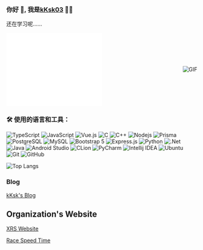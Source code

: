 ### 你好 👋, 我是[kKsk03](https://github.com/kKsk03) 👨‍💻

<p>
还在学习呢......

<div style="display: flex; justify-content: space-between; align-items: center;">
    <img alt="Metrics" src="github-metrics.svg" style="width: 50%;" />
    <img alt="GIF" src="https://raw.githubusercontent.com/JoeyBling/JoeyBling/master/pic/pusheencode.gif" />
</div>

### 🛠️ 使用的语言和工具：

![TypeScript](https://img.shields.io/badge/-TypeScript-black?style=flat-square&logo=typescript)
![JavaScript](https://img.shields.io/badge/-JavaScript-black?style=flat-square&logo=javascript)
![Vue.js](https://img.shields.io/badge/-Vue.js-black?style=flat-square&logo=vue.js)
![C](https://img.shields.io/badge/-C-black?style=flat-square&logo=c)
![C++](https://img.shields.io/badge/-C++-black?style=flat-square&logo=cplusplus)
![Nodejs](https://img.shields.io/badge/-Nodejs-black?style=flat-square&logo=Node.js)
![Prisma](https://img.shields.io/badge/-Prisma-black?style=flat-square&logo=prisma)
![PostgreSQL](https://img.shields.io/badge/-PostgreSQL-black?style=flat-square&logo=PostgreSQL)
![MySQL](https://img.shields.io/badge/-MySQL-black?style=flat-square&logo=MySQL)
![Bootstrap 5](https://img.shields.io/badge/-Bootstrap_5-black?style=flat-square&logo=bootstrap)
![Express.js](https://img.shields.io/badge/-Express.js-black?style=flat-square&logo=Express)
![Python](https://img.shields.io/badge/-Python-black?style=flat-square&logo=Python)
![.Net](https://img.shields.io/badge/-.Net-black?style=flat-square&logo=.Net)
![Java](https://img.shields.io/badge/-Java-black?style=flat-square&logo=Java)
![Android Studio](https://img.shields.io/badge/-Android_Studio-black?style=flat-square&logo=androidstudio)
![CLion](https://img.shields.io/badge/-CLion-black?style=flat-square&logo=clion)
![PyCharm](https://img.shields.io/badge/-PyCharm-black?style=flat-square&logo=pycharm)
![Intellij IDEA](https://img.shields.io/badge/-Intellij_IDEA-black?style=flat-square&logo=intellijidea)
![Ubuntu](https://img.shields.io/badge/-Ubuntu-black?style=flat-square&logo=ubuntu)
![Git](https://img.shields.io/badge/-Git-black?style=flat-square&logo=git)
![GitHub](https://img.shields.io/badge/-GitHub-black?style=flat-square&logo=github)

![Top Langs](https://github-readme-stats.vercel.app/api/top-langs/?username=kKsk03&layout=compact)

### Blog

<a href="https://kksk03.fun/" target="_blank">kKsk's Blog</a>

## Organization's Website

<a href="https://xenon-rs.tech/" target="_blank">XRS Website</a>

<a href="https://racespeedtime.github.io/docs/" target="_blank">Race Speed Time</a>
